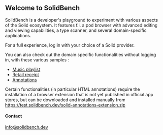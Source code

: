 ## Welcome to SolidBench

SolidBench is a developer's playground to experiment with various aspects of the Solid ecosystem.
It features f.i. a pod browser with advanced editing and viewing capabilities, a type scanner, and several domain-specific
applications.

For a full experience, log in with your choice of a Solid provider. 

You can also check out the domain specific functionalities without logging in, 
with these various samples : 
 - [Music playlist](./samples/music/playlist-1.ttl)
 - [Retail receipt](./samples/retail/receipts-1.ttl)
 - [Annotations](./samples/annotations/annotations-1.ttl)

Certain functionalities (in particular HTML annotations) require the installation of a browser extension
that is not yet published in official app stores, but can be downloaded and installed manually from https://test.solidbench.dev/solid-annotations-extension.zip

#### Contact
[info@solidbench.dev](mailto:info@solidbench.dev)